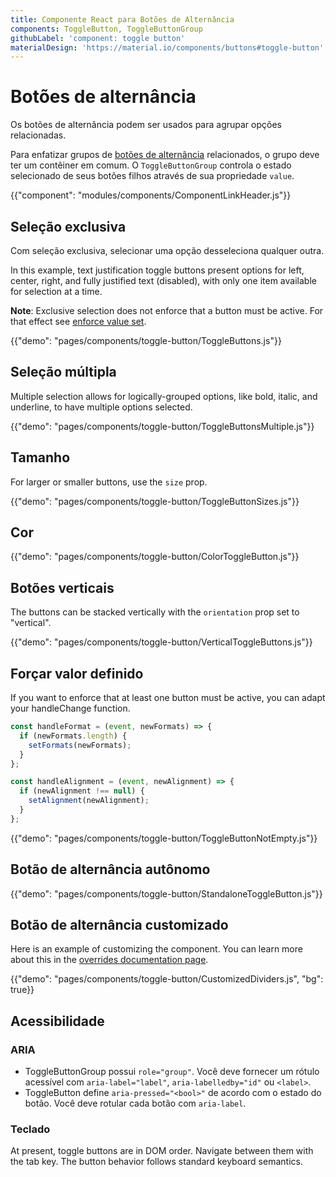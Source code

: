 ```yaml
---
title: Componente React para Botões de Alternância
components: ToggleButton, ToggleButtonGroup
githubLabel: 'component: toggle button'
materialDesign: 'https://material.io/components/buttons#toggle-button'
---
```


# Botões de alternância

<p class="description">Os botões de alternância podem ser usados para agrupar opções relacionadas.</p>

Para enfatizar grupos de [botões de alternância](https://material.io/components/buttons#toggle-button) relacionados, o grupo deve ter um contêiner em comum. O `ToggleButtonGroup` controla o estado selecionado de seus botões filhos através de sua propriedade `value`.

{{"component": "modules/components/ComponentLinkHeader.js"}}

## Seleção exclusiva

Com seleção exclusiva, selecionar uma opção desseleciona qualquer outra.

In this example, text justification toggle buttons present options for left, center, right, and fully justified text (disabled), with only one item available for selection at a time.

**Note**: Exclusive selection does not enforce that a button must be active. For that effect see [enforce value set](#enforce-value-set).

{{"demo": "pages/components/toggle-button/ToggleButtons.js"}}

## Seleção múltipla

Multiple selection allows for logically-grouped options, like bold, italic, and underline, to have multiple options selected.

{{"demo": "pages/components/toggle-button/ToggleButtonsMultiple.js"}}

## Tamanho

For larger or smaller buttons, use the `size` prop.

{{"demo": "pages/components/toggle-button/ToggleButtonSizes.js"}}

## Cor

{{"demo": "pages/components/toggle-button/ColorToggleButton.js"}}

## Botões verticais

The buttons can be stacked vertically with the `orientation` prop set to "vertical".

{{"demo": "pages/components/toggle-button/VerticalToggleButtons.js"}}

## Forçar valor definido

If you want to enforce that at least one button must be active, you can adapt your handleChange function.

```jsx
const handleFormat = (event, newFormats) => {
  if (newFormats.length) {
    setFormats(newFormats);
  }
};

const handleAlignment = (event, newAlignment) => {
  if (newAlignment !== null) {
    setAlignment(newAlignment);
  }
};
```

{{"demo": "pages/components/toggle-button/ToggleButtonNotEmpty.js"}}

## Botão de alternância autônomo

{{"demo": "pages/components/toggle-button/StandaloneToggleButton.js"}}

## Botão de alternância customizado

Here is an example of customizing the component. You can learn more about this in the [overrides documentation page](/customization/how-to-customize/).

{{"demo": "pages/components/toggle-button/CustomizedDividers.js", "bg": true}}

## Acessibilidade

### ARIA

- ToggleButtonGroup possui `role="group"`. Você deve fornecer um rótulo acessível com `aria-label="label"`, `aria-labelledby="id"` ou `<label>`.
- ToggleButton define `aria-pressed="<bool>"` de acordo com o estado do botão. Você deve rotular cada botão com `aria-label`.

### Teclado

At present, toggle buttons are in DOM order. Navigate between them with the tab key. The button behavior follows standard keyboard semantics.
